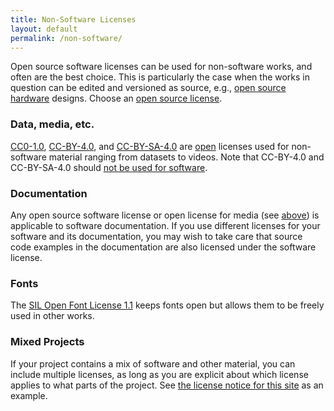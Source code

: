 ```yaml
---
title: Non-Software Licenses
layout: default
permalink: /non-software/
---
```


Open source software licenses can be used for non-software works, and often are the best choice. This is particularly the case when the works in question can be edited and versioned as source, e.g., [open source hardware](https://www.oshwa.org/definition/) designs. Choose an [open source license](/licenses/).

### Data, media, etc.

[CC0-1.0](/licenses/cc0-1.0/), [CC-BY-4.0](/licenses/cc-by-4.0/), and [CC-BY-SA-4.0](/licenses/cc-by-sa-4.0/) are [open](http://opendefinition.org) licenses used for non-software material ranging from datasets to videos. Note that CC-BY-4.0 and CC-BY-SA-4.0 should [not be used for software](https://creativecommons.org/faq/#can-i-apply-a-creative-commons-license-to-software).

### Documentation

Any open source software license or open license for media (see [above](#data-media-etc)) is applicable to software documentation. If you use different licenses for your software and its documentation, you may wish to take care that source code examples in the documentation are also licensed under the software license.

### Fonts

The [SIL Open Font License 1.1](/licenses/ofl-1.1/) keeps fonts open but allows them to be freely used in other works.

### Mixed Projects

If your project contains a mix of software and other material, you can include multiple licenses, as long as you are explicit about which license applies to what parts of the project.  See [the license notice for this site](https://github.com/github/choosealicense.com#license) as an example.

